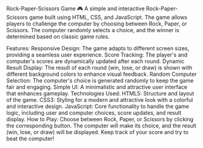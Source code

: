 Rock-Paper-Scissors Game 🎮
A simple and interactive Rock-Paper-Scissors game built using HTML, CSS, and JavaScript. The game allows players to challenge the computer by choosing between Rock, Paper, or Scissors. The computer randomly selects a choice, and the winner is determined based on classic game rules.

Features:
Responsive Design: The game adapts to different screen sizes, providing a seamless user experience.
Score Tracking: The player's and computer's scores are dynamically updated after each round.
Dynamic Result Display: The result of each round (win, lose, or draw) is shown with different background colors to enhance visual feedback.
Random Computer Selection: The computer's choice is generated randomly to keep the game fair and engaging.
Simple UI: A minimalistic and attractive user interface that enhances gameplay.
Technologies Used:
HTML5: Structure and layout of the game.
CSS3: Styling for a modern and attractive look with a colorful and interactive design.
JavaScript: Core functionality to handle the game logic, including user and computer choices, score updates, and result display.
How to Play:
Choose between Rock, Paper, or Scissors by clicking the corresponding button.
The computer will make its choice, and the result (win, lose, or draw) will be displayed.
Keep track of your score and try to beat the computer!
